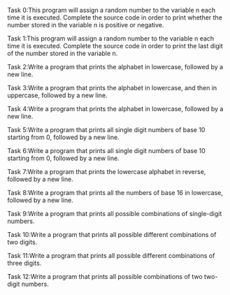 Task 0:This program will assign a random number to the variable n each time it is executed. Complete the source code in order to print whether the number stored in the variable n is positive or negative.

Task 1:This program will assign a random number to the variable n each time it is executed. Complete the source code in order to print the last digit of the number stored in the variable n.

Task 2:Write a program that prints the alphabet in lowercase, followed by a new line.

Task 3:Write a program that prints the alphabet in lowercase, and then in uppercase, followed by a new line.

Task 4:Write a program that prints the alphabet in lowercase, followed by a new line.

Task 5:Write a program that prints all single digit numbers of base 10 starting from 0, followed by a new line.

Task 6:Write a program that prints all single digit numbers of base 10 starting from 0, followed by a new line.

Task 7:Write a program that prints the lowercase alphabet in reverse, followed by a new line.

Task 8:Write a program that prints all the numbers of base 16 in lowercase, followed by a new line.

Task 9:Write a program that prints all possible combinations of single-digit numbers.

Task 10:Write a program that prints all possible different combinations of two digits.

Task 11:Write a program that prints all possible different combinations of three digits.

Task 12:Write a program that prints all possible combinations of two two-digit numbers.

